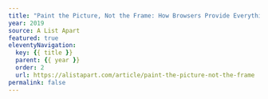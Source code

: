 ```yaml
---
title: "Paint the Picture, Not the Frame: How Browsers Provide Everything Users Need"
year: 2019
source: A List Apart
featured: true
eleventyNavigation:
  key: {{ title }}
  parent: {{ year }}
  order: 2
  url: https://alistapart.com/article/paint-the-picture-not-the-frame
permalink: false
---
```

